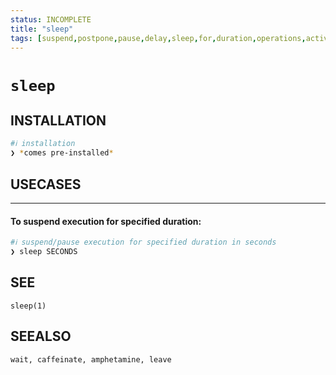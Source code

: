 ```yaml
---
status: INCOMPLETE
title: "sleep"
tags: [suspend,postpone,pause,delay,sleep,for,duration,operations,activity,execution]
---
```


# `sleep`

## INSTALLATION


```bash
#ℹ︎ installation
❯ *comes pre-installed*
```


## USECASES

----
#### To suspend execution for specified duration:


```bash
#ℹ︎ suspend/pause execution for specified duration in seconds
❯ sleep SECONDS
```



## SEE

    sleep(1)

## SEEALSO

    wait, caffeinate, amphetamine, leave

